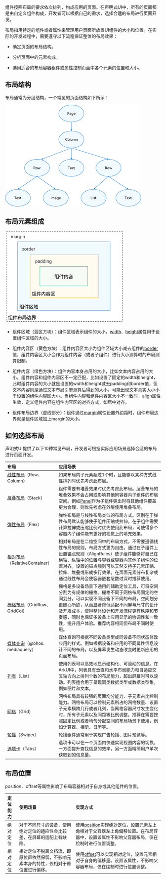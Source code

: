 ```toc
```

组件按照布局的要求依次排列，构成应用的页面。在声明式UI中，所有的页面都是由自定义组件构成，开发者可以根据自己的需求，选择合适的布局进行页面开发。

布局指用特定的组件或者属性来管理用户页面所放置UI组件的大小和位置。在实际的开发过程中，需要遵守以下流程保证整体的布局效果：

- 确定页面的布局结构。
    
- 分析页面中的元素构成。
    
- 选用适合的布局容器组件或属性控制页面中各个元素的位置和大小。

## 布局结构

布局通常为分层结构，一个常见的页面结构如下所示：

![](../img/001.png)


## 布局元素组成

![](../img/002.png)

- 组件区域（蓝区方块）：组件区域表示组件的大小，[width](https://developer.huawei.com/consumer/cn/doc/harmonyos-references-V5/ts-universal-attributes-size-V5#width)、[height](https://developer.huawei.com/consumer/cn/doc/harmonyos-references-V5/ts-universal-attributes-size-V5#height)属性用于设置组件区域的大小。
    
- 组件内容区（黄色方块）：组件内容区大小为组件区域大小减去组件的[border](https://developer.huawei.com/consumer/cn/doc/harmonyos-references-V5/ts-universal-attributes-border-V5#border)值，组件内容区大小会作为组件内容（或者子组件）进行大小测算时的布局测算限制。
    
- 组件内容（绿色方块）：组件内容本身占用的大小，比如文本内容占用的大小。组件内容和组件内容区不一定匹配，比如设置了固定的width和height，此时组件内容的大小就是设置的width和height减去padding和border值，但文本内容则是通过文本布局引擎测算后得到的大小，可能出现文本真实大小小于设置的组件内容区大小。当组件内容和组件内容区大小不一致时，[align](https://developer.huawei.com/consumer/cn/doc/harmonyos-references-V5/ts-universal-attributes-location-V5#align)属性生效，定义组件内容在组件内容区的对齐方式，如居中对齐。
    
- 组件布局边界（虚线部分）：组件通过[margin](https://developer.huawei.com/consumer/cn/doc/harmonyos-references-V5/ts-universal-attributes-size-V5#margin)属性设置外边距时，组件布局边界就是组件区域加上margin的大小。


## 如何选择布局

声明式UI提供了以下10种常见布局，开发者可根据实际应用场景选择合适的布局进行页面开发。

| 布局                                   | 应用场景                                                                                                                                                                                      |
| :----------------------------------- | :---------------------------------------------------------------------------------------------------------------------------------------------------------------------------------------- |
| [线性布局](线性布局.md)（Row、Column）        | 如果布局内子元素超过1个时，且能够以某种方式线性排列时优先考虑此布局。                                                                                                                                                       |
| [层叠布局](层叠布局.md)（Stack）             | 组件需要有堆叠效果时优先考虑此布局。层叠布局的堆叠效果不会占用或影响其他同容器内子组件的布局空间。例如[Panel](https://developer.huawei.com/consumer/cn/doc/harmonyos-references-V5/ts-container-panel-V5)作为子组件弹出时将其他组件覆盖更为合理，则优先考虑在外层使用堆叠布局。 |
| [弹性布局](弹性布局.md)（Flex）              | 弹性布局是与线性布局类似的布局方式。区别在于弹性布局默认能够使子组件压缩或拉伸。在子组件需要计算拉伸或压缩比例时优先使用此布局，可使得多个容器内子组件能有更好的视觉上的填充效果。                                                                                                 |
| [相对布局](相对布局.md)（RelativeContainer） | 相对布局是在二维空间中的布局方式，不需要遵循线性布局的规则，布局方式更为自由。通过在子组件上设置锚点规则（AlignRules）使子组件能够将自己在横轴、纵轴中的位置与容器或容器内其他子组件的位置对齐。设置的锚点规则可以天然支持子元素压缩、拉伸、堆叠或形成多行效果。在页面元素分布复杂或通过线性布局会使容器嵌套层数过深时推荐使用。                     |
| [栅格布局](栅格布局.md)（GridRow、GridCol）   | 栅格是多设备场景下通用的辅助定位工具，可将空间分割为有规律的栅格。栅格不同于网格布局固定的空间划分，可以实现不同设备下不同的布局，空间划分更随心所欲，从而显著降低适配不同屏幕尺寸的设计及开发成本，使得整体设计和开发流程更有秩序和节奏感，同时也保证多设备上应用显示的协调性和一致性，提升用户体验。推荐内容相同但布局不同时使用。                        |
| [媒体查询](媒体查询.md)（@ohos. mediaquery） | 媒体查询可根据不同设备类型或同设备不同状态修改应用的样式。例如根据设备和应用的不同属性信息设计不同的布局，以及屏幕发生动态改变时更新应用的页面布局。                                                                                                                |
| [列表](创建列表.md)（List）                | 使用列表可以高效地显示结构化、可滚动的信息。在ArkUI中，列表具有垂直和水平布局能力和自适应交叉轴方向上排列个数的布局能力，超出屏幕时可以滚动。列表适合用于呈现同类数据类型或数据类型集，例如图片和文本。                                                                                    |
| [网格](网格布局.md)（Grid）                   | 网格布局具有较强的页面均分能力、子元素占比控制能力。网格布局可以控制元素所占的网格数量、设置子元素横跨几行或者几列，当网格容器尺寸发生变化时，所有子元素以及间距等比例调整。推荐在需要按照固定比例或者均匀分配空间的布局场景下使用，例如计算器、相册、日历等。                                                           |
| [轮播](轮播布局Swiper.md)（Swiper）           | 轮播组件通常用于实现广告轮播、图片预览等。                                                                                                                                                                     |
| [选项卡](选项卡.md)（Tabs）                   | 选项卡可以在一个页面内快速实现视图内容的切换，一方面提升查找信息的效率，另一方面精简用户单次获取到的信息量。                                                                                                                                    |



## 布局位置

position、offset等属性影响了布局容器相对于自身或其他组件的位置。

| 定位能力 | 使用场景                                        | 实现方式                                                                                                                                                                                         |
| :--- | :------------------------------------------ | :------------------------------------------------------------------------------------------------------------------------------------------------------------------------------------------- |
| 绝对定位 | 对于不同尺寸的设备，使用绝对定位的适应性会比较差，在屏幕的适配上有缺陷。        | 使用[position](https://developer.huawei.com/consumer/cn/doc/harmonyos-references-V5/ts-universal-attributes-location-V5#position)实现绝对定位，设置元素左上角相对于父容器左上角偏移位置。在布局容器中，设置该属性不影响父容器布局，仅在绘制时进行位置调整。 |
| 相对定位 | 相对定位不脱离文档流，即原位置依然保留，不影响元素本身的特性，仅相对于原位置进行偏移。 | 使用[offset](https://developer.huawei.com/consumer/cn/doc/harmonyos-references-V5/ts-universal-attributes-location-V5#offset)可以实现相对定位，设置元素相对于自身的偏移量。设置该属性，不影响父容器布局，仅在绘制时进行位置调整。                |


















